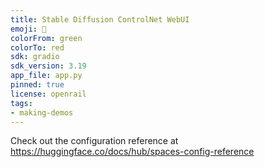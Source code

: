 ```yaml
---
title: Stable Diffusion ControlNet WebUI
emoji: 🚀
colorFrom: green
colorTo: red
sdk: gradio
sdk_version: 3.19
app_file: app.py
pinned: true
license: openrail
tags:
- making-demos
---
```


Check out the configuration reference at https://huggingface.co/docs/hub/spaces-config-reference